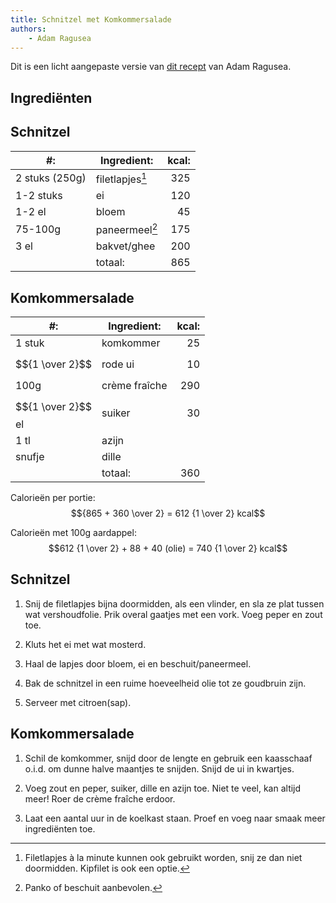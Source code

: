 ```yaml
---
title: Schnitzel met Komkommersalade
authors:
    - Adam Ragusea
---
```


Dit is een licht aangepaste versie van [dit recept](https://www.youtube.com/watch?v=4eGNy2E7CVs) van Adam Ragusea.

## Ingrediënten

## Schnitzel

| #:             | Ingredient:     | kcal: |
| -------------- | --------------- | ----: |
| 2 stuks (250g) | filetlapjes[^1] |   325 |
| 1-2 stuks      | ei              |   120 |
| 1-2 el         | bloem           |    45 |
| 75-100g        | paneermeel[^2]  |   175 |
| 3 el           | bakvet/ghee     |   200 |
|                | totaal:         |   865 |

[^1]: Filetlapjes à la minute kunnen ook gebruikt worden, snij ze dan niet doormidden. Kipfilet is ook een optie.
[^2]: Panko of beschuit aanbevolen.

## Komkommersalade

| #:                 | Ingredient:   | kcal: |
| ------------------ | ------------- | ----: |
| 1 stuk             | komkommer     |    25 |
| $${1 \over 2}$$    | rode ui       |    10 |
| 100g               | crème fraîche |   290 |
| $${1 \over 2}$$ el | suiker        |    30 |
| 1 tl               | azijn         |       |
| snufje             | dille         |       |
|                    | totaal:       |   360 |

Calorieën per portie: $${865 + 360 \over 2} = 612 {1 \over 2} kcal$$

Calorieën met 100g aardappel: $$612 {1 \over 2} + 88 + 40 (olie) = 740 {1 \over 2} kcal$$

## Schnitzel

1. Snij de filetlapjes bijna doormidden, als een vlinder, en sla ze plat tussen wat vershoudfolie. Prik overal gaatjes met een vork. Voeg peper en zout toe.

1. Kluts het ei met wat mosterd.

1. Haal de lapjes door bloem, ei en beschuit/paneermeel.

1. Bak de schnitzel in een ruime hoeveelheid olie tot ze goudbruin zijn.

1. Serveer met citroen(sap).

## Komkommersalade

1. Schil de komkommer, snijd door de lengte en gebruik een kaasschaaf o.i.d. om dunne halve maantjes te snijden. Snijd de ui in kwartjes.

1. Voeg zout en peper, suiker, dille en azijn toe. Niet te veel, kan altijd meer! Roer de crème fraîche erdoor.

1. Laat een aantal uur in de koelkast staan. Proef en voeg naar smaak meer ingrediënten toe.
